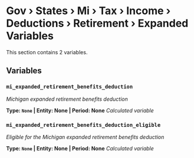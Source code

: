 # Gov › States › Mi › Tax › Income › Deductions › Retirement › Expanded Variables

This section contains 2 variables.

## Variables

### `mi_expanded_retirement_benefits_deduction`
*Michigan expanded retirement benefits deduction*

**Type: `None` | Entity: None | Period: None**
*Calculated variable*

### `mi_expanded_retirement_benefits_deduction_eligible`
*Eligible for the Michigan expanded retirement benefits deduction*

**Type: `None` | Entity: None | Period: None**
*Calculated variable*
